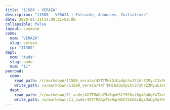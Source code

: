 ```yaml
---
title: "11580 - VERAZA"
description: "11580 - VERAZA | Entraide, Annonces, Initiatives"
date: 2020-01-11T14:09:21+09:00
collapsible: false
layout: commune
comm:
  nom: "VERAZA"
  slug: veraza
  cp: "11580"
dept:
  nom: "Aude"
  slug: aude
  num: "11"
peerpad:
  comm:
    read_path: /r/markdown/11580_veraza/4XTTMHiGzUpdpLhv37zhrZ3MyuCJx9U9uyLaHqXC9zB7sNTA7
    write_path: /w/markdown/11580_veraza/4XTTMHiGzUpdpLhv37zhrZ3MyuCJx9U9uyLaHqXC9zB7sNTA7-K3TgUmsNrpxamURJsqn5v6gqvKpqRw6UsrKXmTSWdZtKkCRX1QAtUxM8fP4vvhQy477ZXg8EPm14wuPTEhV96v3PhBT8a8ZBxgXb8utr4cgwYr9CmNbN2mdbJSEerMLtzmHsxWjH
  dept:
    read_path: /r/markdown/11_aude/4XTTMAGp75xRqnHSCY5CHaiDgxDaUgXuTXvSZDHnY1JdjJiUk
    write_path: /w/markdown/11_aude/4XTTMAGp75xRqnHSCY5CHaiDgxDaUgXuTXvSZDHnY1JdjJiUk-K3TgUenjCPDfs1W21bst2JvrPDW324QBfMvPid11puzXxXGQEeNw9p4QtfnUhSn4LYSwR6UDBQmdr3wFq2CDRGqNz2QynSm58zgCpz2PKP6Y24UTpxW22MudfeZ339ZPKnHm6XTr
---
```


